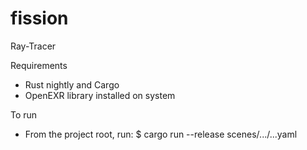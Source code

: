 # fission
Ray-Tracer

Requirements
 - Rust nightly and Cargo
 - OpenEXR library installed on system

To run
 - From the project root, run: $ cargo run --release scenes/.../...yaml
